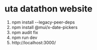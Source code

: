 # uta datathon website

1. npm install --legacy-peer-deps  
2. npm install @mui/x-date-pickers  
3. npm audit fix
4. npm run dev   
5. http://localhost:3000/  